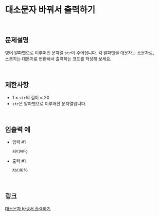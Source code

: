 # 대소문자 바꿔서 출력하기

<br>

## 문제설명
영어 알파벳으로 이루어진 문자열 `str`이 주어집니다. 각 알파벳을 대문자는 소문자로, 소문자는 대문자로 변환해서 출력하는 코드를 작성해 보세요.

<br>

## 제한사항
- 1 ≤ `str`의 길이 ≤ 20
- `str`은 알파벳으로 이루어진 문자열입니다.

<br>

## 입출력 예
- 입력 #1
    ```java
    aBcDeFg
    ```

- 출력 #1
    ```java
    AbCdEfG
    ```

<br>

## 링크
[대소문자 바꿔서 출력하기](https://school.programmers.co.kr/learn/courses/30/lessons/181949)
